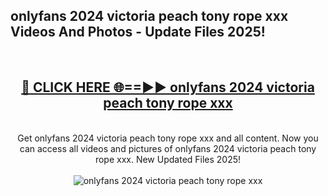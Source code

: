 <h2>onlyfans 2024 victoria peach tony rope xxx Videos And Photos - Update Files 2025!</h2>
<br>
<div align="center">
<h2><a href="https://linkcuts.com/hfmhzwbr" rel="nofollow">🔴 CLICK HERE 🌐==►► onlyfans 2024 victoria peach tony rope xxx</a></h2>
<br>
Get onlyfans 2024 victoria peach tony rope xxx and all content. Now you can access all videos and pictures of onlyfans 2024 victoria peach tony rope xxx. New Updated Files 2025!
<br>
<br>
<a href="https://linkcuts.com/hfmhzwbr" rel="nofollow" data-target="animated-image.originalLink"><img src="https://i.ibb.co.com/WyWwxjT/player-gif2.gif" alt="onlyfans 2024 victoria peach tony rope xxx" style="max-width: 100%; display: inline-block;" data-target="animated-image.originalImage"></a>
</div>
<br>